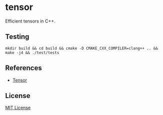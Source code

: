 # tensor

Efficient tensors in C++.

## Testing

```console
mkdir build && cd build && cmake -D CMAKE_CXX_COMPILER=clang++ .. && make -j4 && ./test/tests
```

## References

- [Tensor](https://en.wikipedia.org/wiki/Tensor)

## License

[MIT License](LICENSE)
